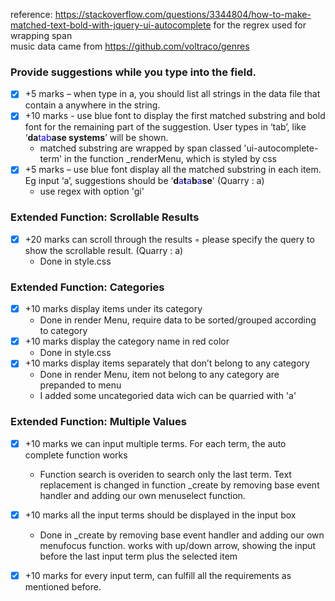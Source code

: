 reference: https://stackoverflow.com/questions/3344804/how-to-make-matched-text-bold-with-jquery-ui-autocomplete for the regrex used for wrapping span  
music data came from https://github.com/voltraco/genres

### Provide suggestions while you type into the field.

- [x] +5 marks – when type in a, you should list all strings in the data file that contain a anywhere in the string.
- [x] +10 marks - use blue font to display the first matched substring and bold font for the remaining part of the suggestion. User types in ‘tab’, like ‘**da**<span style = "color : blue;">tab</span>**ase systems**’ will be shown. 
  - matched substring are wrapped by span classed 'ui-autocomplete-term' in the function _renderMenu, which is styled by css
- [x] +5 marks – use blue font display all the matched substring in each item. Eg input ‘a’, suggestions should be ‘**d**<span style = "color : blue;">a</span>**t**<span style = "color : blue;">a</span>**b**<span style = "color : blue;">a</span>**se**' (Quarry : a)
    - use regex with option 'gi'

### Extended Function: Scrollable Results

- [x] +20 marks can scroll through the results ◦ please specify the query to show the scrollable result. (Quarry : a)
  - Done in style.css  

### Extended Function: Categories

- [x] +10 marks display items under its category
    - Done in render Menu, require data to be sorted/grouped according to category
- [x] +10 marks display the category name in red color
    - Done in style.css
- [x] +10 marks display items separately that don’t belong to any category
    - Done in render Menu, item not belong to any category are prepanded to menu
    - I added some uncategoried data wich can be quarried with 'a'

### Extended Function: Multiple Values

- [x] +10 marks we can input multiple terms. For each term, the auto complete function works
    - Function search is overiden to search only the last term. Text replacement is changed in function _create by removing base event handler and adding our own menuselect function.
- [x] +10 marks all the input terms should be displayed in the input box
    - Done in _create by removing base event handler and adding our own menufocus function. works with up/down arrow, showing the input before the last input term plus the selected item
- [x] +10 marks for every input term, can fulfill all the requirements as mentioned before.



